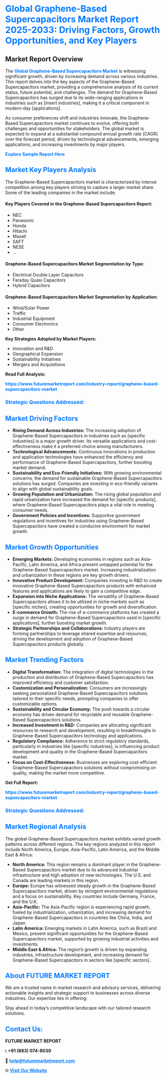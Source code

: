 <h1 style="color: #007BFF;">Global Graphene-Based Supercapacitors Market Report 2025-2033: Driving Factors, Growth Opportunities, and Key Players</h1>

<section id="overview">
<h2>Market Report Overview</h2>
<p>The <a href="https://www.futuremarketreport.com/industry-report/graphene-based-supercapacitors-market" style="color: #007BFF; text-decoration: none;"><strong>Global Graphene-Based Supercapacitors Market</strong></a> is witnessing significant growth, driven by increasing demand across various industries. This report delves into the key aspects of the Graphene-Based Supercapacitors market, providing a comprehensive analysis of its current status, future potential, and challenges. The demand for Graphene-Based Supercapacitors has surged due to its wide-ranging applications in industries such as [insert industries], making it a critical component in modern-day [applications].</p>
<p>As consumer preferences shift and industries innovate, the Graphene-Based Supercapacitors market continues to evolve, offering both challenges and opportunities for stakeholders. The global market is expected to expand at a substantial compound annual growth rate (CAGR) over the forecast period, driven by technological advancements, emerging applications, and increasing investments by major players.</p>
</section>

<section id="overview">
<p><a href="https://www.futuremarketreport.com/request-sample/reportId=102850" style="color: #007BFF; text-decoration: none;"><strong>Explore Sample Report Here</strong></a></p>
</section>

<section id="key-players">
<h2 style="color: #007BFF;">Market Key Players Analysis</h2>
<p>The Graphene-Based Supercapacitors market is characterized by intense competition among key players striving to capture a larger market share. Some of the leading companies in the market include:</p>
<h4>Key Players Covered in the Graphene-Based Supercapacitors Report:</h4>
<ul><li>NEC</li><li>Panasonic</li><li>Honda</li><li>Hitachi</li><li>Maxell</li><li>SAFT</li><li>NESE</li><li>...</li></ul>
<h4>Graphene-Based Supercapacitors Market Segmentation by Type:</h4>
<ul><li>Electrical Double Layer Capacitors</li><li>Faraday Quasi Capacitors</li><li>Hybrid Capacitors</li></ul>

<h4>Graphene-Based Supercapacitors Market Segmentation by Application:</h4>
<ul><li>Wind/Solar Power</li><li>Traffic</li><li>Industrial Equipment</li><li>Consumer Electronics</li><li>Other</li></ul>
<p><strong>Key Strategies Adopted by Market Players:</strong></p>
<ul>
<li>Innovation and R&D</li>
<li>Geographical Expansion</li>
<li>Sustainability Initiatives</li>
<li>Mergers and Acquisitions</li>
</ul>
</section>

<section>
<p><strong>Read Full Analysis: </strong></p><a href="https://www.futuremarketreport.com/industry-report/graphene-based-supercapacitors-market" style="color: #007BFF; text-decoration: none;"><strong>https://www.futuremarketreport.com/industry-report/graphene-based-supercapacitors-market</strong></a>
<h3 style="color: #007BFF;">Strategic Questions Addressed:</h3>
</section>

<section id="driving-factors">
<h2 style="color: #007BFF;">Market Driving Factors</h2>
<ul>
<li><strong>Rising Demand Across Industries:</strong> The increasing adoption of Graphene-Based Supercapacitors in industries such as [specific industries] is a major growth driver. Its versatile applications and cost-effectiveness make it a preferred choice among manufacturers.</li>
<li><strong>Technological Advancements:</strong> Continuous innovations in production and application technologies have enhanced the efficiency and performance of Graphene-Based Supercapacitors, further boosting market demand.</li>
<li><strong>Sustainability and Eco-Friendly Initiatives:</strong> With growing environmental concerns, the demand for sustainable Graphene-Based Supercapacitors solutions has surged. Companies are investing in eco-friendly variants to align with global sustainability goals.</li>
<li><strong>Growing Population and Urbanization:</strong> The rising global population and rapid urbanization have increased the demand for [specific products], where Graphene-Based Supercapacitors plays a vital role in meeting consumer needs.</li>
<li><strong>Government Policies and Incentives:</strong> Supportive government regulations and incentives for industries using Graphene-Based Supercapacitors have created a conducive environment for market growth.</li>
</ul>
</section>

<section id="growth-opportunities">
<h2 style="color: #007BFF;">Market Growth Opportunities</h2>
<ul>
<li><strong>Emerging Markets:</strong> Developing economies in regions such as Asia-Pacific, Latin America, and Africa present untapped potential for the Graphene-Based Supercapacitors market. Increasing industrialization and urbanization in these regions are key growth drivers.</li>
<li><strong>Innovative Product Development:</strong> Companies investing in R&D to create innovative Graphene-Based Supercapacitors products with enhanced features and applications are likely to gain a competitive edge.</li>
<li><strong>Expansion into Niche Applications:</strong> The versatility of Graphene-Based Supercapacitors allows it to be utilized in niche markets such as [specific niches], creating opportunities for growth and diversification.</li>
<li><strong>E-commerce Growth:</strong> The rise of e-commerce platforms has created a surge in demand for Graphene-Based Supercapacitors used in [specific applications], further boosting market growth.</li>
<li><strong>Strategic Partnerships and Collaborations:</strong> Industry players are forming partnerships to leverage shared expertise and resources, driving the development and adoption of Graphene-Based Supercapacitors products globally.</li>
</ul>
</section>

<section id="trending-factors">
<h2 style="color: #007BFF;">Market Trending Factors</h2>
<ul>
<li><strong>Digital Transformation:</strong> The integration of digital technologies in the production and distribution of Graphene-Based Supercapacitors has improved efficiency and customer satisfaction.</li>
<li><strong>Customization and Personalization:</strong> Consumers are increasingly seeking personalized Graphene-Based Supercapacitors solutions tailored to their specific needs, prompting companies to offer customizable options.</li>
<li><strong>Sustainability and Circular Economy:</strong> The push towards a circular economy has driven demand for recyclable and reusable Graphene-Based Supercapacitors solutions.</li>
<li><strong>Increased Investment in R&D:</strong> Companies are allocating significant resources to research and development, resulting in breakthroughs in Graphene-Based Supercapacitors technology and applications.</li>
<li><strong>Regulatory Compliance:</strong> Adherence to strict regulatory standards, particularly in industries like [specific industries], is influencing product development and quality in the Graphene-Based Supercapacitors market.</li>
<li><strong>Focus on Cost-Effectiveness:</strong> Businesses are exploring cost-efficient Graphene-Based Supercapacitors solutions without compromising on quality, making the market more competitive.</li>
</ul>
</section>

<section>
<p><strong>Get Full Report: </strong></p><a href="https://www.futuremarketreport.com/industry-report/graphene-based-supercapacitors-market" style="color: #007BFF; text-decoration: none;"><strong>https://www.futuremarketreport.com/industry-report/graphene-based-supercapacitors-market</strong></a>
<h3 style="color: #007BFF;">Strategic Questions Addressed:</h3>
</section>


<section id="regional-analysis">
<h2 style="color: #007BFF;">Market Regional Analysis</h2>
<p>The global Graphene-Based Supercapacitors market exhibits varied growth patterns across different regions. The key regions analyzed in this report include North America, Europe, Asia-Pacific, Latin America, and the Middle East & Africa:</p>
<ul>
<li><strong>North America:</strong> This region remains a dominant player in the Graphene-Based Supercapacitors market due to its advanced industrial infrastructure and high adoption of new technologies. The U.S. and Canada are leading markets in this region.</li>
<li><strong>Europe:</strong> Europe has witnessed steady growth in the Graphene-Based Supercapacitors market, driven by stringent environmental regulations and a focus on sustainability. Key countries include Germany, France, and the U.K.</li>
<li><strong>Asia-Pacific:</strong> The Asia-Pacific region is experiencing rapid growth, fueled by industrialization, urbanization, and increasing demand for Graphene-Based Supercapacitors in countries like China, India, and Japan.</li>
<li><strong>Latin America:</strong> Emerging markets in Latin America, such as Brazil and Mexico, present significant opportunities for the Graphene-Based Supercapacitors market, supported by growing industrial activities and investments.</li>
<li><strong>Middle East & Africa:</strong> The region’s growth is driven by expanding industries, infrastructure development, and increasing demand for Graphene-Based Supercapacitors in sectors like [specific sectors].</li>
</ul>
</section>

<footer>
<h2 style="color: #007BFF;">About FUTURE MARKET REPORT</h2>
<p>We are a trusted name in market research and advisory services, delivering actionable insights and strategic support to businesses across diverse industries. Our expertise lies in offering:</p>

<p>Stay ahead in today’s competitive landscape with our tailored research solutions.</p>

<h2 style="color: #007BFF;">Contact Us:</h2>
<p><strong>FUTURE MARKET REPORT</strong></p>
<p>📞 <strong>+91 (883) 074-8030</strong></p>
<p>📧 <strong><a href="mailto:help@futuremarketreport.com" style="color: #007BFF;">help@futuremarketreport.com</a></strong></p>
<p>🌐 <strong><a href="https://www.futuremarketreport.com/" style="color: #007BFF;">Visit Our Website</a></strong></p>
</footer>